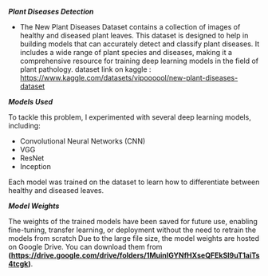 
***Plant Diseases Detection***

* The New Plant Diseases Dataset contains a collection of images of healthy and diseased plant leaves. This dataset is designed to help in building models that can accurately detect and classify plant diseases. It includes a wide range of plant species and diseases, making it a comprehensive resource for training deep learning models in the field of plant pathology.
dataset link on kaggle : https://www.kaggle.com/datasets/vipoooool/new-plant-diseases-dataset

***Models Used***

To tackle this problem, I experimented with several deep learning models, including:
* Convolutional Neural Networks (CNN)
* VGG
* ResNet
* Inception
  
Each model was trained on the dataset to learn how to differentiate between healthy and diseased leaves.

***Model Weights***

The weights of the trained models have been saved for future use, enabling fine-tuning, transfer learning, or deployment without the need to retrain the models from scratch Due to the large file size, the model weights are hosted on Google Drive. You can download them from **(https://drive.google.com/drive/folders/1MuinIGYNfHXseQFEkSl9uT1aiTs4tcgk)**.
